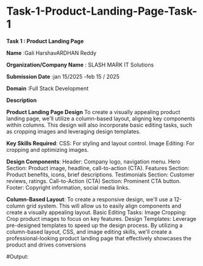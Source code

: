 # Task-1-Product-Landing-Page-Task-1

**Task 1                      : Product Landing Page**

**Name**                      :Gali HarshavARDHAN Reddy

**Organization/Company Name** : SLASH MARK IT Solutions

**Submission Date**           :jan 15/2025 -feb 15 / 2025

**Domain**                    :Full Stack Development

**Description**


**Product Landing Page Design**
To create a visually appealing product landing page, we'll utilize a column-based layout, aligning key components within columns. This design will also incorporate basic editing tasks, such as cropping images and leveraging design templates.

**Key Skills Required**:
CSS: For styling and layout control.
Image Editing: For cropping and optimizing images.

**Design Components**:
Header: Company logo, navigation menu.
Hero Section: Product image, headline, call-to-action (CTA).
Features Section: Product benefits, icons, brief descriptions.
Testimonials Section: Customer reviews, ratings.
Call-to-Action (CTA) Section: Prominent CTA button.
Footer: Copyright information, social media links.

**Column-Based Layout**:
To create a responsive design, we'll use a 12-column grid system. This will allow us to easily align components and create a visually appealing layout.
Basic Editing Tasks:
Image Cropping: Crop product images to focus on key features.
Design Templates: Leverage pre-designed templates to speed up the design process.
By utilizing a column-based layout, CSS, and image editing skills, we'll create a professional-looking product landing page that effectively showcases the product and drives conversions

#Output:
